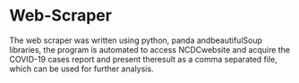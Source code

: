 # Web-Scraper
The web scraper was written using python, panda andbeautifulSoup libraries, the program is automated to access NCDCwebsite and acquire the COVID-19 cases report and present theresult as a comma separated file, which can be used for further analysis.
